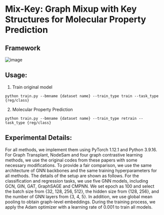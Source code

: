 # Mix-Key: Graph Mixup with Key Structures for Molecular Property Prediction

## Framework

![image](https://github.com/josieyi/Mix-Key/blob/main/figures/Mix-Key%20Framework.jpg)

## Usage:

1. Train original model
```
python train.py --bmname {dataset name} --train_type train --task_type {reg/class}
```
2. Molecular Property Prediction
```
python train.py --bmname {dataset name} --train_type retrain --task_type {reg/class}
```

## Experimental Details:

For all methods, we implement them using PyTorch 1.12.1 and Python 3.9.16. For Graph Transplant, NodeSam and four graph contrastive learning methods, we use the original codes from these papers with some necessary modifications. To provide a fair comparison, we use the same architecture of GNN backbones and the same training hyperparameters for all methods. The details of the setup are shown as follows. For the classification and regression tasks, we use five GNN models, including GCN, GIN, GAT, GraphSAGE and CMPNN. We set epoch as 100 and select the batch size from {32, 128, 256, 512}, the hidden size from {128, 256}, and the number of GNN layers from {3, 4, 5}. In addition, we use global mean pooling to obtain graph-level embeddings. During the training process, we apply the Adam optimizer with a learning rate of 0.001 to train all models.
